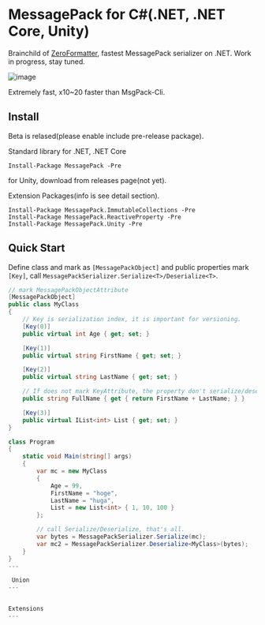 MessagePack for C#(.NET, .NET Core, Unity)
===
Brainchild of [ZeroFormatter](https://github.com/neuecc/ZeroFormatter/), fastest MessagePack serializer on .NET.
Work in progress, stay tuned.

![image](https://cloud.githubusercontent.com/assets/46207/23337257/9bf22222-fc2a-11e6-888f-20d0451a526e.png)

Extremely fast, x10~20 faster than MsgPack-Cli.

Install
---
Beta is relased(please enable include pre-release package).

Standard library for .NET, .NET Core

```
Install-Package MessagePack -Pre
```

for Unity, download from releases page(not yet).

Extension Packages(info is see detail section).

```
Install-Package MessagePack.ImmutableCollections -Pre
Install-Package MessagePack.ReactiveProperty -Pre
Install-Package MessagePack.Unity -Pre
```

Quick Start
---
Define class and mark as `[MessagePackObject]` and public properties mark `[Key]`, call `MessagePackSerializer.Serialize<T>/Deserialize<T>`. 

```csharp
// mark MessagePackObjectAttribute
[MessagePackObject]
public class MyClass
{
    // Key is serialization index, it is important for versioning.
    [Key(0)]
    public virtual int Age { get; set; }

    [Key(1)]
    public virtual string FirstName { get; set; }

    [Key(2)]
    public virtual string LastName { get; set; }

    // If does not mark KeyAttribute, the property don't serialize/deserialize it.
    public string FullName { get { return FirstName + LastName; } }

    [Key(3)]
    public virtual IList<int> List { get; set; }
}

class Program
{
    static void Main(string[] args)
    {
        var mc = new MyClass
        {
            Age = 99,
            FirstName = "hoge",
            LastName = "huga",
            List = new List<int> { 1, 10, 100 }
        };

		// call Serialize/Deserialize, that's all.
        var bytes = MessagePackSerializer.Serialize(mc);
        var mc2 = MessagePackSerializer.Deserialize<MyClass>(bytes);
    }
}
---

 Union
---


Extensions
---